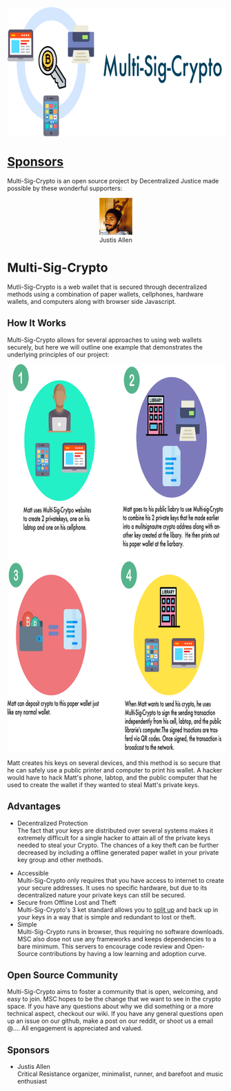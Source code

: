 <a href="http://www.multisigcrypto.com">
  <img src="readMeArt/art/bannerlogo.png" width="100%" height="300">
</a>


# [Sponsors](https://github.com/DecentralizeJustice/MultiSigCrypto#sponsors-1)             

Multi-Sig-Crypto is an open source project by Decentralized Justice made possible by these wonderful supporters:
<br>

<div style="text-align: center;">
<img src="readMeArt/art/justis.png" width="15%" height="auto">
<p style="margin: auto;">Justis Allen</p>
</div>


# Multi-Sig-Crypto            

Mutli-Sig-Crypto is a web wallet that is secured through decentralized methods using a combination of paper wallets, cellphones, hardware wallets, and computers along with browser side Javascript. 

## How It Works
Multi-Sig-Crypto allows for several approaches to using web wallets securely, but here we will outline one example that demonstrates the underlying principles of our project: 

<img src="readMeArt/art/howInfo1.png" width="100%" height="900">

Matt creates his keys on several devices, and this method is so secure that he can safely use a public printer and computer to print his wallet. A hacker would have to hack Matt's phone, labtop, and the public computer that he used to create the wallet if they wanted to steal Matt's private keys. 

## Advantages
- Decentralized Protection      
	The fact that your keys are distributed over several systems makes it extremely difficult for a single hacker to attain all of the private keys needed to steal your Crypto. The chances of a key theft can be further decreased by including a offline generated paper wallet in your private key group and other methods.
* Accessible 	   	   
	Multi-Sig-Crypto only requires that you have access to internet to create your secure addresses. It uses no specific hardware, but due to its decentralized nature your private keys can still be secured. 
* Secure from Offline Lost and Theft      
	Multi-Sig-Crypto's 3 ket standard allows you to [split up](https://en.wikipedia.org/wiki/Secret_sharing) and back up in your keys in a way that is simple and redundant to lost or theft. 
* Simple     
	Multi-Sig-Crypto runs in browser, thus requiring no software downloads. MSC also dose not use any frameworks and keeps dependencies  to a bare minimum. This servers to encourage code review and Open-Source contributions by having a low learning and adoption curve. 
	
## Open Source Community 
Multi-Sig-Crypto aims to foster a community that is open, welcoming, and easy to join. MSC hopes to be the change that we want to see in the crypto space. If you have any questions about why we did something or a more technical aspect, checkout our wiki.
If you have any general questions open up an issue on our github, make a post on our reddit, or shoot us a email @.... All engagement is appreciated and valued.

## Sponsors              
- Justis Allen  
 Critical Resistance organizer, minimalist, runner, and barefoot and music enthusiast